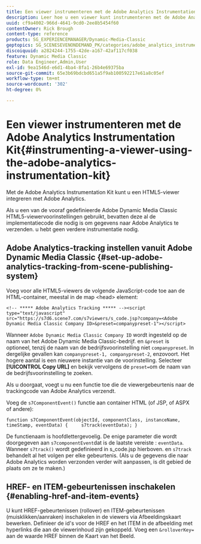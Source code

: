 ```yaml
---
title: Een viewer instrumenteren met de Adobe Analytics Instrumentation Kit
description: Leer hoe u een viewer kunt instrumenteren met de Adobe Analytics Instrumentation Kit in Adobe Dynamic Media Classic.
uuid: cf9a4002-966d-4641-9cd0-2ee8b5454f60
contentOwner: Rick Brough
content-type: reference
products: SG_EXPERIENCEMANAGER/Dynamic-Media-Classic
geptopics: SG_SCENESEVENONDEMAND_PK/categories/adobe_analytics_instrumentation_kit
discoiquuid: a2824244-1755-42de-a167-42af117cf038
feature: Dynamic Media Classic
role: Data Engineer,Admin,User
exl-id: 9ea1546d-e6d1-4ba4-8fa1-26b4e69375ba
source-git-commit: 65e3b69bdcbd651a5f9ab100592217e61a8c05ef
workflow-type: tm+mt
source-wordcount: '302'
ht-degree: 0%

---
```


# Een viewer instrumenteren met de Adobe Analytics Instrumentation Kit{#instrumenting-a-viewer-using-the-adobe-analytics-instrumentation-kit}

Met de Adobe Analytics Instrumentation Kit kunt u een HTML5-viewer integreren met Adobe Analytics.

Als u een van de vooraf gedefinieerde Adobe Dynamic Media Classic HTML5-viewervoorinstellingen gebruikt, bevatten deze al de implementatiecode die nodig is om gegevens naar Adobe Analytics te verzenden. u hebt geen verdere instrumentatie nodig.

## Adobe Analytics-tracking instellen vanuit Adobe Dynamic Media Classic {#set-up-adobe-analytics-tracking-from-scene-publishing-system}

Voeg voor alle HTML5-viewers de volgende JavaScript-code toe aan de HTML-container, meestal in de map &lt;head> element:

```as3
<!-- ***** Adobe Analytics Tracking ***** --><script type="text/javascript" src="https://s7d6.scene7.com/s7viewers/s_code.jsp?company=<Adobe Dynamic Media Classic Company ID>&preset=companypreset-1"></script>
```

Wanneer `Adobe Dynamic Media Classic Company ID` wordt ingesteld op de naam van het Adobe Dynamic Media Classic-bedrijf. en `&preset` is optioneel, tenzij de naam van de bedrijfsvoorinstelling niet `companypreset`. In dergelijke gevallen kan `companypreset-1, companypreset-2`, enzovoort. Het hogere aantal is een nieuwere instantie van de voorinstelling. Selecteer **[!UICONTROL Copy URL]** en bekijk vervolgens de `preset=`om de naam van de bedrijfsvoorinstelling te zoeken.

Als u doorgaat, voegt u nu een functie toe die de viewergebeurtenis naar de trackingcode van Adobe Analytics verzendt.

Voeg de `s7ComponentEvent()` functie aan container HTML (of JSP, of ASPX of andere):

```as3
function s7ComponentEvent(objectId, componentClass, instanceName, timeStamp, eventData) {     s7track(eventData); }
```

De functienaam is hoofdlettergevoelig. De enige parameter die wordt doorgegeven aan `s7componentEvent`dat is de laatste vereiste : `eventData`. Wanneer `s7track()` wordt gedefinieerd in s_code.jsp hierboven. en `s7track` behandelt al het volgen per elke gebeurtenis. (Als u de gegevens die naar Adobe Analytics worden verzonden verder wilt aanpassen, is dit gebied de plaats om ze te maken.)

## HREF- en ITEM-gebeurtenissen inschakelen {#enabling-href-and-item-events}

U kunt HREF-gebeurtenissen (rollover) en ITEM-gebeurtenissen (muisklikken/aanraken) inschakelen in de viewers via Afbeeldingskaart bewerken. Definieer de id&#39;s voor de HREF en het ITEM in de afbeelding met hyperlinks die aan de viewerinhoud zijn gekoppeld. Voeg een `&rolloverKey=` aan de waarde HREF binnen de Kaart van het Beeld.

